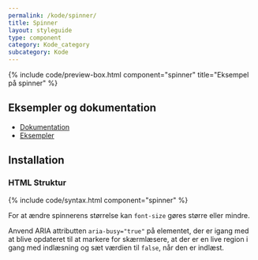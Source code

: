 ```yaml
---
permalink: /kode/spinner/
title: Spinner
layout: styleguide
type: component
category: Kode_category
subcategory: Kode
---
```


{% include code/preview-box.html component="spinner" title="Eksempel på spinner" %}

## Eksempler og dokumentation
<ul class="nobullet-list">
    <li><a href="/komponenter/spinner/#retningslinjer">Dokumentation</a></li>
    <li><a href="/komponenter/spinner/">Eksempler</a></li>
</ul>

## Installation

### HTML Struktur

{% include code/syntax.html component="spinner" %}

For at ændre spinnerens størrelse kan `font-size` gøres større eller mindre.

Anvend ARIA attributten `aria-busy="true"` på elementet, der er igang med at blive opdateret til at markere for skærmlæsere, at der er en live region i gang med indlæsning og sæt værdien til `false`, når den er indlæst.
